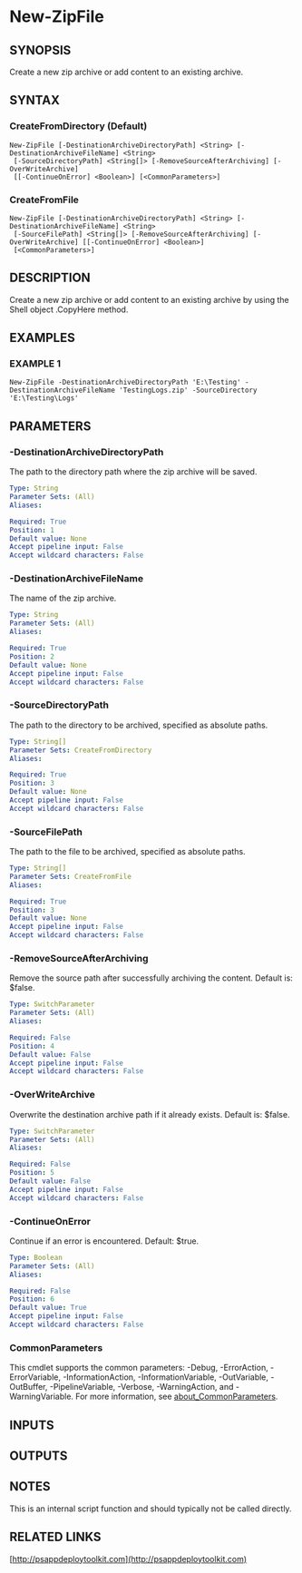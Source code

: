 ﻿---
external help file: PSAppDeployToolkit-help.xml
Module Name: PSAppDeployToolkit
online version: http://psappdeploytoolkit.com
schema: 2.0.0
---

# New-ZipFile

## SYNOPSIS
Create a new zip archive or add content to an existing archive.

## SYNTAX

### CreateFromDirectory (Default)
```
New-ZipFile [-DestinationArchiveDirectoryPath] <String> [-DestinationArchiveFileName] <String>
 [-SourceDirectoryPath] <String[]> [-RemoveSourceAfterArchiving] [-OverWriteArchive]
 [[-ContinueOnError] <Boolean>] [<CommonParameters>]
```

### CreateFromFile
```
New-ZipFile [-DestinationArchiveDirectoryPath] <String> [-DestinationArchiveFileName] <String>
 [-SourceFilePath] <String[]> [-RemoveSourceAfterArchiving] [-OverWriteArchive] [[-ContinueOnError] <Boolean>]
 [<CommonParameters>]
```

## DESCRIPTION
Create a new zip archive or add content to an existing archive by using the Shell object .CopyHere method.

## EXAMPLES

### EXAMPLE 1
```
New-ZipFile -DestinationArchiveDirectoryPath 'E:\Testing' -DestinationArchiveFileName 'TestingLogs.zip' -SourceDirectory 'E:\Testing\Logs'
```

## PARAMETERS

### -DestinationArchiveDirectoryPath
The path to the directory path where the zip archive will be saved.

```yaml
Type: String
Parameter Sets: (All)
Aliases:

Required: True
Position: 1
Default value: None
Accept pipeline input: False
Accept wildcard characters: False
```

### -DestinationArchiveFileName
The name of the zip archive.

```yaml
Type: String
Parameter Sets: (All)
Aliases:

Required: True
Position: 2
Default value: None
Accept pipeline input: False
Accept wildcard characters: False
```

### -SourceDirectoryPath
The path to the directory to be archived, specified as absolute paths.

```yaml
Type: String[]
Parameter Sets: CreateFromDirectory
Aliases:

Required: True
Position: 3
Default value: None
Accept pipeline input: False
Accept wildcard characters: False
```

### -SourceFilePath
The path to the file to be archived, specified as absolute paths.

```yaml
Type: String[]
Parameter Sets: CreateFromFile
Aliases:

Required: True
Position: 3
Default value: None
Accept pipeline input: False
Accept wildcard characters: False
```

### -RemoveSourceAfterArchiving
Remove the source path after successfully archiving the content.
Default is: $false.

```yaml
Type: SwitchParameter
Parameter Sets: (All)
Aliases:

Required: False
Position: 4
Default value: False
Accept pipeline input: False
Accept wildcard characters: False
```

### -OverWriteArchive
Overwrite the destination archive path if it already exists.
Default is: $false.

```yaml
Type: SwitchParameter
Parameter Sets: (All)
Aliases:

Required: False
Position: 5
Default value: False
Accept pipeline input: False
Accept wildcard characters: False
```

### -ContinueOnError
Continue if an error is encountered.
Default: $true.

```yaml
Type: Boolean
Parameter Sets: (All)
Aliases:

Required: False
Position: 6
Default value: True
Accept pipeline input: False
Accept wildcard characters: False
```

### CommonParameters
This cmdlet supports the common parameters: -Debug, -ErrorAction, -ErrorVariable, -InformationAction, -InformationVariable, -OutVariable, -OutBuffer, -PipelineVariable, -Verbose, -WarningAction, and -WarningVariable. For more information, see [about_CommonParameters](http://go.microsoft.com/fwlink/?LinkID=113216).

## INPUTS

## OUTPUTS

## NOTES
This is an internal script function and should typically not be called directly.

## RELATED LINKS

[http://psappdeploytoolkit.com](http://psappdeploytoolkit.com)

